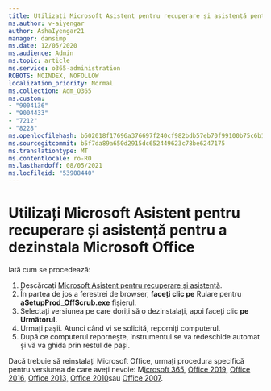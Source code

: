 ```yaml
---
title: Utilizați Microsoft Asistent pentru recuperare și asistență pentru a dezinstala Microsoft Office
ms.author: v-aiyengar
author: AshaIyengar21
manager: dansimp
ms.date: 12/05/2020
ms.audience: Admin
ms.topic: article
ms.service: o365-administration
ROBOTS: NOINDEX, NOFOLLOW
localization_priority: Normal
ms.collection: Adm_O365
ms.custom:
- "9004136"
- "9004433"
- "7212"
- "8228"
ms.openlocfilehash: b602018f17696a376697f240cf982bdb57eb70f99100b75c6b15867ee135bb5d
ms.sourcegitcommit: b5f7da89a650d2915dc652449623c78be6247175
ms.translationtype: MT
ms.contentlocale: ro-RO
ms.lasthandoff: 08/05/2021
ms.locfileid: "53908440"
---
```

# <a name="use-microsoft-support-and-recovery-assistant-to-uninstall-microsoft-office"></a>Utilizați Microsoft Asistent pentru recuperare și asistență pentru a dezinstala Microsoft Office

Iată cum se procedează:

1. Descărcați [Microsoft Asistent pentru recuperare și asistență](https://go.microsoft.com/fwlink/?linkid=2139122).
1. În partea de jos a ferestrei de browser, **faceți clic pe** Rulare pentru **aSetupProd_OffScrub.exe** fișierul.
1. Selectați versiunea pe care doriți să o dezinstalați, apoi faceți clic **pe Următorul.**
1. Urmați pașii. Atunci când vi se solicită, reporniți computerul.
1. După ce computerul repornește, instrumentul se va redeschide automat și vă va ghida prin restul de pași.

Dacă trebuie să reinstalați Microsoft Office, urmați procedura specifică pentru versiunea de care aveți nevoie: M[icrosoft 365,](https://go.microsoft.com/fwlink/?linkid=2138843) [Office 2019,](https://go.microsoft.com/fwlink/?linkid=2138843) [Office 2016,](https://go.microsoft.com/fwlink/?linkid=2138919) [Office 2013,](https://go.microsoft.com/fwlink/?linkid=2138919) [Office 2010](https://go.microsoft.com/fwlink/?linkid=2139237)sau [Office 2007](https://go.microsoft.com/fwlink/?linkid=2138644).
